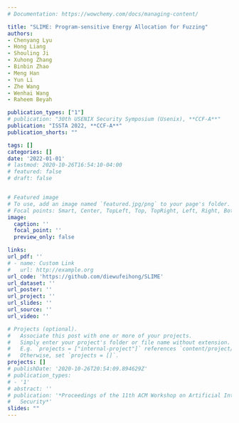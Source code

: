 ```yaml
---
# Documentation: https://wowchemy.com/docs/managing-content/

title: "SLIME: Program-sensitive Energy Allocation for Fuzzing"
authors:
- Chenyang Lyu
- Hong Liang
- Shouling Ji
- Xuhong Zhang
- Binbin Zhao
- Meng Han
- Yun Li
- Zhe Wang
- Wenhai Wang
- Raheem Beyah

publication_types: ["1"]
# publication: "30th USENIX Security Symposium (Usenix), **CCF-A**"
publication: "ISSTA 2022, **CCF-A**"
publication_shorts: ""

tags: []
categories: []
date: '2022-01-01'
# lastmod: 2020-10-26T16:54:10-04:00
# featured: false
# draft: false


# Featured image
# To use, add an image named `featured.jpg/png` to your page's folder.
# Focal points: Smart, Center, TopLeft, Top, TopRight, Left, Right, BottomLeft, Bottom, BottomRight.
image:
  caption: ''
  focal_point: ''
  preview_only: false

links:
url_pdf: ''
# - name: Custom Link
#   url: http://example.org
url_code: 'https://github.com/diewufeihong/SLIME'
url_dataset: ''
url_poster: ''
url_project: ''
url_slides: ''
url_source: ''
url_video: ''

# Projects (optional).
#   Associate this post with one or more of your projects.
#   Simply enter your project's folder or file name without extension.
#   E.g. `projects = ["internal-project"]` references `content/project/deep-learning/index.md`.
#   Otherwise, set `projects = []`.
projects: []
# publishDate: '2020-10-26T20:54:09.894629Z'
# publication_types:
# - '1'
# abstract: ''
# publication: '*Proceedings of the 11th ACM Workshop on Artificial Intelligence and
#   Security*'
slides: ""
---
```

